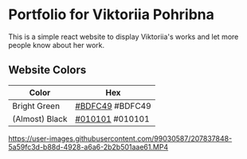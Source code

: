 
# Portfolio for Viktoriia Pohribna

This is a simple react website to display Viktoriia's works and let more people know about her work.

## Website Colors

| Color             | Hex                                                                |
| ----------------- | ------------------------------------------------------------------ |
| Bright Green | [#BDFC49](https://via.placeholder.com/10/bdfc49?text=+) #BDFC49 |
| (Almost) Black| [#010101](https://via.placeholder.com/10/010101?text=+) #010101 |


https://user-images.githubusercontent.com/99030587/207837848-5a59fc3d-b88d-4928-a6a6-2b2b501aae61.MP4
